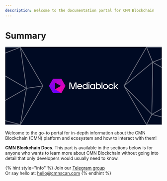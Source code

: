 ```yaml
---
description: Welcome to the documentation portal for CMN Blockchain
---
```


# Summary

![](<.gitbook/assets/docs_1500x500.png>)

Welcome to the go-to portal for in-depth information about the CMN Blockchain (CMN) platform and ecosystem and how to interact with them!

**CMN Blockchain Docs**. This part is available in the sections below is for anyone who wants to learn more about CMN Blockchain without going into detail that only developers would usually need to know.

{% hint style="info" %}
Join our [Telegram group](https://t.me/)\
Or say hello at: hello@cmnscan.com
{% endhint %}
